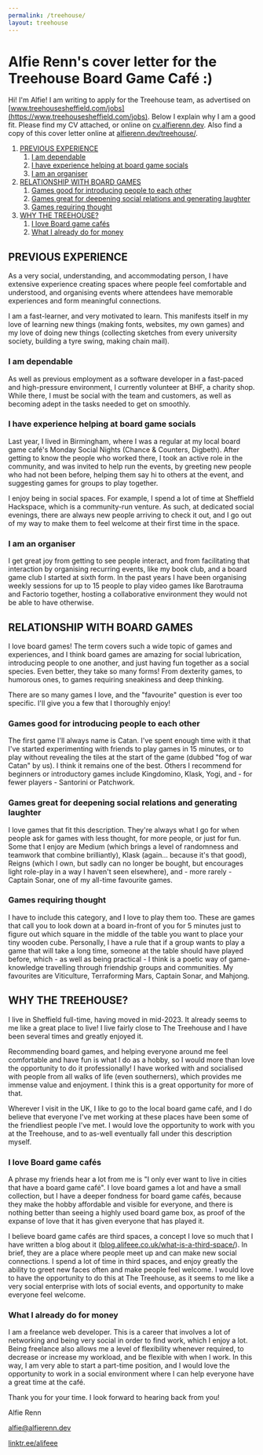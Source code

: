 ```yaml
---
permalink: /treehouse/
layout: treehouse
---
```


# Alfie Renn's cover letter for the Treehouse Board Game Café :)

Hi! I'm Alfie! I am writing to apply for the Treehouse team, as advertised on [www.treehousesheffield.com/jobs](https://www.treehousesheffield.com/jobs). Below I explain why I am a good fit. Please find my CV attached, or online on [cv.alfierenn.dev](https://cv.alfierenn.dev/). Also find a copy of this cover letter online at [alfierenn.dev/treehouse/](https://alfierenn.dev/treehouse/).

1. [PREVIOUS EXPERIENCE](#previous-experience)
   1. [I am dependable](#i-am-dependable)
   2. [I have experience helping at board game socials](#i-have-experience-helping-at-board-game-socials)
   3. [I am an organiser](#i-am-an-organiser)
2. [RELATIONSHIP WITH BOARD GAMES](#relationship-with-board-games)
   1. [Games good for introducing people to each other](#games-good-for-introducing-people-to-each-other)
   2. [Games great for deepening social relations and generating laughter](#games-great-for-deepening-social-relations-and-generating-laughter)
   3. [Games requiring thought](#games-requiring-thought)
3. [WHY THE TREEHOUSE?](#why-the-treehouse)
   1. [I love Board game cafés](#i-love-board-game-cafés)
   2. [What I already do for money](#what-i-already-do-for-money)

## PREVIOUS EXPERIENCE

As a very social, understanding, and accommodating person, I have extensive experience creating spaces where people feel comfortable and understood, and organising events where attendees have memorable experiences and form meaningful connections.

I am a fast-learner, and very motivated to learn. This manifests itself in my love of learning new things (making fonts, websites, my own games) and my love of doing new things (collecting sketches from every university society, building a tyre swing, making chain mail).

### I am dependable

As well as previous employment as a software developer in a fast-paced and high-pressure environment, I currently volunteer at BHF, a charity shop. While there, I must be social with the team and customers, as well as becoming adept in the tasks needed to get on smoothly.

### I have experience helping at board game socials

Last year, I lived in Birmingham, where I was a regular at my local board game café's Monday Social Nights (Chance & Counters, Digbeth).
After getting to know the people who worked there, I took an active role in the community, and was invited to help run the events, by greeting new people who had not been before, helping them say hi to others at the event, and suggesting games for groups to play together.

I enjoy being in social spaces. For example, I spend a lot of time at Sheffield Hackspace, which is a community-run venture. As such, at dedicated social evenings, there are always new people arriving to check it out, and I go out of my way to make them to feel welcome at their first time in the space.

### I am an organiser

I get great joy from getting to see people interact, and from facilitating that interaction by organising recurring events, like my book club, and a board game club I started at sixth form. In the past years I have been organising weekly sessions for up to 15 people to play video games like Barotrauma and Factorio together, hosting a collaborative environment they would not be able to have otherwise.

## RELATIONSHIP WITH BOARD GAMES

I love board games! The term covers such a wide topic of games and experiences, and I think board games are amazing for social lubrication, introducing people to one another, and just having fun together as a social species. Even better, they take so many forms! From dexterity games, to humorous ones, to games requiring sneakiness and deep thinking.

There are so many games I love, and the "favourite" question is ever too specific. I'll give you a few that I thoroughly enjoy!

### Games good for introducing people to each other

The first game I'll always name is Catan. I've spent enough time with it that I've started experimenting with friends to play games in 15 minutes, or to play without revealing the tiles at the start of the game (dubbed "fog of war Catan" by us). I think it remains one of the best. Others I recommend for beginners or introductory games include Kingdomino, Klask, Yogi, and - for fewer players - Santorini or Patchwork.

### Games great for deepening social relations and generating laughter

I love games that fit this description. They're always what I go for when people ask for games with less thought, for more people, or just for fun. Some that I enjoy are Medium (which brings a level of randomness and teamwork that combine brilliantly), Klask (again... because it's that good), Reigns (which I own, but sadly can no longer be bought, but encourages light role-play in a way I haven't seen elsewhere), and - more rarely - Captain Sonar, one of my all-time favourite games.

### Games requiring thought

I have to include this category, and I love to play them too. These are games that call you to look down at a board in-front of you for 5 minutes just to figure out which square in the middle of the table you want to place your tiny wooden cube. Personally, I have a rule that if a group wants to play a game that will take a long time, someone at the table should have played before, which - as well as being practical - I think is a poetic way of game-knowledge travelling through friendship groups and communities. My favourites are Viticulture, Terraforming Mars, Captain Sonar, and Mahjong.

## WHY THE TREEHOUSE?

I live in Sheffield full-time, having moved in mid-2023. It already seems to me like a great place to live! I live fairly close to The Treehouse and I have been several times and greatly enjoyed it.

Recommending board games, and helping everyone around me feel comfortable and have fun is what I do as a hobby, so I would more than love the opportunity to do it professionally!
I have worked with and socialised with people from all walks of life (even southerners), which provides me immense value and enjoyment. I think this is a great opportunity for more of that.

Wherever I visit in the UK, I like to go to the local board game café, and I do believe that everyone I've met working at these places have been some of the friendliest people I've met. I would love the opportunity to work with you at the Treehouse, and to as-well eventually fall under this description myself.

### I love Board game cafés

A phrase my friends hear a lot from me is "I only ever want to live in cities that have a board game café". I love board games a lot and have a small collection, but I have a deeper fondness for board game cafés, because they make the hobby affordable and visible for everyone, and there is nothing better than seeing a highly used board game box, as proof of the expanse of love that it has given everyone that has played it.

I believe board game cafés are third spaces, a concept I love so much that I have written a blog about it ([blog.alifeee.co.uk/what-is-a-third-space/](https://blog.alifeee.co.uk/what-is-a-third-space/)). In brief, they are a place where people meet up and can make new social connections. I spend a lot of time in third spaces, and enjoy greatly the ability to greet new faces often and make people feel welcome. I would love to have the opportunity to do this at The Treehouse, as it seems to me like a very social enterprise with lots of social events, and opportunity to make everyone feel welcome.

### What I already do for money

I am a freelance web developer. This is a career that involves a lot of networking and being very social in order to find work, which I enjoy a lot. Being freelance also allows me a level of flexibility whenever required, to decrease or increase my workload, and be flexible with when I work. In this way, I am very able to start a part-time position, and I would love the opportunity to work in a social environment where I can help everyone have a great time at the café.

Thank you for your time. I look forward to hearing back from you!

Alfie Renn

[alfie@alfierenn.dev](mailto:alfie@alfierenn.dev)

[linktr.ee/alifeee](https://linktr.ee/alifeee)
